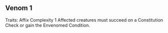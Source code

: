 ## Venom 1 
Traits: Affix
Complexity 1
Affected creatures must succeed on a Constitution Check or gain the Envenomed Condition.